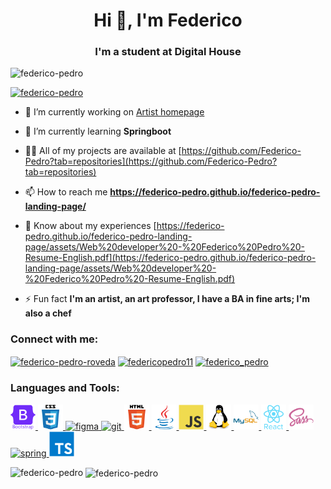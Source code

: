 <h1 align="center">Hi 👋, I'm Federico</h1>
<h3 align="center">I'm a student at Digital House</h3>

<p align="left"> <img src="https://komarev.com/ghpvc/?username=federico-pedro&label=Profile%20views&color=0e75b6&style=flat" alt="federico-pedro" /> </p>

<p align="left"> <a href="https://github.com/ryo-ma/github-profile-trophy"><img src="https://github-profile-trophy.vercel.app/?username=federico-pedro" alt="federico-pedro" /></a> </p>

- 🔭 I’m currently working on [Artist homepage](https://federico-pedro.github.io/marian-homepage/)

- 🌱 I’m currently learning **Springboot**

- 👨‍💻 All of my projects are available at [https://github.com/Federico-Pedro?tab=repositories](https://github.com/Federico-Pedro?tab=repositories)

- 📫 How to reach me **https://federico-pedro.github.io/federico-pedro-landing-page/**

- 📄 Know about my experiences [https://federico-pedro.github.io/federico-pedro-landing-page/assets/Web%20developer%20-%20Federico%20Pedro%20-Resume-English.pdf](https://federico-pedro.github.io/federico-pedro-landing-page/assets/Web%20developer%20-%20Federico%20Pedro%20-Resume-English.pdf)

- ⚡ Fun fact **I'm an artist, an art professor, I have a BA in fine arts; I'm also a chef**

<h3 align="left">Connect with me:</h3>
<p align="left">
<a href="https://linkedin.com/in/federico-pedro-roveda" target="blank"><img align="center" src="https://raw.githubusercontent.com/rahuldkjain/github-profile-readme-generator/master/src/images/icons/Social/linked-in-alt.svg" alt="federico-pedro-roveda" height="30" width="40" /></a>
<a href="https://instagram.com/federicopedro11" target="blank"><img align="center" src="https://raw.githubusercontent.com/rahuldkjain/github-profile-readme-generator/master/src/images/icons/Social/instagram.svg" alt="federicopedro11" height="30" width="40" /></a>
<a href="https://www.codechef.com/users/federico_pedro" target="blank"><img align="center" src="https://cdn.jsdelivr.net/npm/simple-icons@3.1.0/icons/codechef.svg" alt="federico_pedro" height="30" width="40" /></a>
</p>

<h3 align="left">Languages and Tools:</h3>
<p align="left"> <a href="https://getbootstrap.com" target="_blank" rel="noreferrer"> <img src="https://raw.githubusercontent.com/devicons/devicon/master/icons/bootstrap/bootstrap-plain-wordmark.svg" alt="bootstrap" width="40" height="40"/> </a> <a href="https://www.w3schools.com/css/" target="_blank" rel="noreferrer"> <img src="https://raw.githubusercontent.com/devicons/devicon/master/icons/css3/css3-original-wordmark.svg" alt="css3" width="40" height="40"/> </a> <a href="https://www.figma.com/" target="_blank" rel="noreferrer"> <img src="https://www.vectorlogo.zone/logos/figma/figma-icon.svg" alt="figma" width="40" height="40"/> </a> <a href="https://git-scm.com/" target="_blank" rel="noreferrer"> <img src="https://www.vectorlogo.zone/logos/git-scm/git-scm-icon.svg" alt="git" width="40" height="40"/> </a> <a href="https://www.w3.org/html/" target="_blank" rel="noreferrer"> <img src="https://raw.githubusercontent.com/devicons/devicon/master/icons/html5/html5-original-wordmark.svg" alt="html5" width="40" height="40"/> </a> <a href="https://www.java.com" target="_blank" rel="noreferrer"> <img src="https://raw.githubusercontent.com/devicons/devicon/master/icons/java/java-original.svg" alt="java" width="40" height="40"/> </a> <a href="https://developer.mozilla.org/en-US/docs/Web/JavaScript" target="_blank" rel="noreferrer"> <img src="https://raw.githubusercontent.com/devicons/devicon/master/icons/javascript/javascript-original.svg" alt="javascript" width="40" height="40"/> </a> <a href="https://www.linux.org/" target="_blank" rel="noreferrer"> <img src="https://raw.githubusercontent.com/devicons/devicon/master/icons/linux/linux-original.svg" alt="linux" width="40" height="40"/> </a> <a href="https://www.mysql.com/" target="_blank" rel="noreferrer"> <img src="https://raw.githubusercontent.com/devicons/devicon/master/icons/mysql/mysql-original-wordmark.svg" alt="mysql" width="40" height="40"/> </a> <a href="https://reactjs.org/" target="_blank" rel="noreferrer"> <img src="https://raw.githubusercontent.com/devicons/devicon/master/icons/react/react-original-wordmark.svg" alt="react" width="40" height="40"/> </a> <a href="https://sass-lang.com" target="_blank" rel="noreferrer"> <img src="https://raw.githubusercontent.com/devicons/devicon/master/icons/sass/sass-original.svg" alt="sass" width="40" height="40"/> </a> <a href="https://spring.io/" target="_blank" rel="noreferrer"> <img src="https://www.vectorlogo.zone/logos/springio/springio-icon.svg" alt="spring" width="40" height="40"/> </a> <a href="https://www.typescriptlang.org/" target="_blank" rel="noreferrer"> <img src="https://raw.githubusercontent.com/devicons/devicon/master/icons/typescript/typescript-original.svg" alt="typescript" width="40" height="40"/> </a> </p>

<p><img align="left" src="https://github-readme-stats.vercel.app/api/top-langs?username=federico-pedro&show_icons=true&locale=en&layout=compact" alt="federico-pedro" /></p>

<p>&nbsp;<img align="center" src="https://github-readme-stats.vercel.app/api?username=federico-pedro&show_icons=true&locale=en" alt="federico-pedro" /></p>

